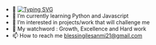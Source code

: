 - 👋
[![Typing SVG](https://readme-typing-svg.demolab.com/?lines=Hi+there,;+I+am+Ini+Blessing;A+lady+in+Tech)](https://git.io/typing-svg)
- 🌱 I’m currently learning Python and Javascript
- 👀 I’m interested in projects/work that will challenge me
- 💞️ My watchword : Growth, Excellence and Hard work
- 📫 How to reach me blessingilesanmi21@gmail.com

<!---
HerryTech/HerryTech is a ✨ special ✨ repository because its `README.md` (this file) appears on your GitHub profile.
You can click the Preview link to take a look at your changes.
--->
